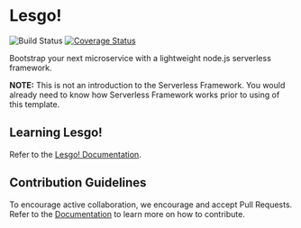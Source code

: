 # Lesgo!

![Build Status](https://github.com/reflex-media/lesgo/actions/workflows/release.yml/badge.svg)
[![Coverage Status](https://coveralls.io/repos/github/reflex-media/lesgo/badge.svg?branch=master)](https://coveralls.io/github/reflex-media/lesgo?branch=master)

Bootstrap your next microservice with a lightweight node.js serverless framework.

**NOTE:** This is not an introduction to the Serverless Framework. You would already need to know how Serverless Framework works prior to using of this template.

## Learning Lesgo!

Refer to the [Lesgo! Documentation](https://reflex-media.github.io/lesgo-docs).

## Contribution Guidelines

To encourage active collaboration, we encourage and accept Pull Requests. Refer to the [Documentation](https://reflex-media.github.io/lesgo-docs/stable/prologue/contribution-guide/) to learn more on how to contribute.

